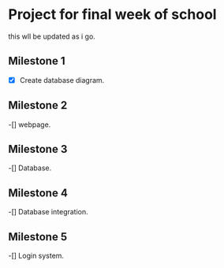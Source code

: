 # Project for final week of school

this wll be updated as i go.

## Milestone 1

-[x] Create database diagram.

## Milestone 2

-[] webpage.

## Milestone 3

-[] Database.

## Milestone 4

-[] Database integration.

## Milestone 5

-[] Login system.
